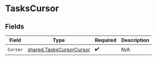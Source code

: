 # TasksCursor


## Fields

| Field                                                                | Type                                                                 | Required                                                             | Description                                                          |
| -------------------------------------------------------------------- | -------------------------------------------------------------------- | -------------------------------------------------------------------- | -------------------------------------------------------------------- |
| `Cursor`                                                             | [shared.TasksCursorCursor](../../models/shared/taskscursorcursor.md) | :heavy_check_mark:                                                   | N/A                                                                  |